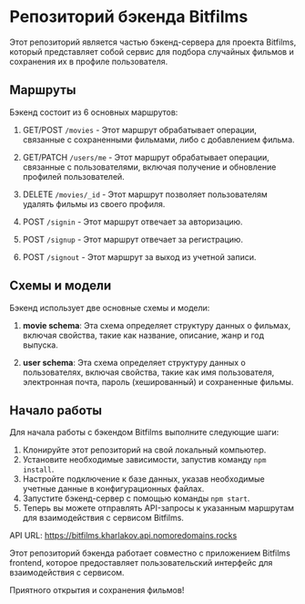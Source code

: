 # Репозиторий бэкенда Bitfilms

Этот репозиторий является частью бэкенд-сервера для проекта Bitfilms, который представляет собой сервис для подбора случайных фильмов и сохранения их в профиле пользователя.

## Маршруты

Бэкенд состоит из 6 основных маршрутов:

1. GET/POST `/movies` - Этот маршрут обрабатывает операции, связанные с  сохраненными фильмами, либо с добавлением фильма.

2. GET/PATCH `/users/me` - Этот маршрут обрабатывает операции, связанные с пользователями, включая получение и обновление профилей пользователей.

3. DELETE `/movies/_id` - Этот маршрут позволяет пользователям удалять фильмы из своего профиля.

4. POST `/signin` - Этот маршрут отвечает за авторизацию.

5. POST `/signup` - Этот маршрут отвечает за регистрацию.

6. POST `/signout` - Этот маршрут за выход из учетной записи.

## Схемы и модели

Бэкенд использует две основные схемы и модели:

1. **movie schema**: Эта схема определяет структуру данных о фильмах, включая свойства, такие как название, описание, жанр и год выпуска.

2. **user schema**: Эта схема определяет структуру данных о пользователях, включая свойства, такие как имя пользователя, электронная почта, пароль (хешированный) и сохраненные фильмы.

## Начало работы

Для начала работы с бэкендом Bitfilms выполните следующие шаги:

1. Клонируйте этот репозиторий на свой локальный компьютер.
2. Установите необходимые зависимости, запустив команду `npm install`.
3. Настройте подключение к базе данных, указав необходимые учетные данные в конфигурационных файлах.
4. Запустите бэкенд-сервер с помощью команды `npm start`.
5. Теперь вы можете отправлять API-запросы к указанным маршрутам для взаимодействия с сервисом Bitfilms.

API URL: https://bitfilms.kharlakov.api.nomoredomains.rocks

Этот репозиторий бэкенда работает совместно с приложением Bitfilms frontend, которое предоставляет пользовательский интерфейс для взаимодействия с сервисом.

Приятного открытия и сохранения фильмов!
